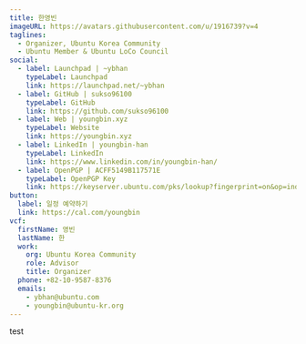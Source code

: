 ```yaml
---
title: 한영빈
imageURL: https://avatars.githubusercontent.com/u/1916739?v=4
taglines:
  - Organizer, Ubuntu Korea Community
  - Ubuntu Member & Ubuntu LoCo Council
social:
  - label: Launchpad | ~ybhan
    typeLabel: Launchpad
    link: https://launchpad.net/~ybhan
  - label: GitHub | sukso96100
    typeLabel: GitHub
    link: https://github.com/sukso96100
  - label: Web | youngbin.xyz
    typeLabel: Website
    link: https://youngbin.xyz
  - label: LinkedIn | youngbin-han
    typeLabel: LinkedIn
    link: https://www.linkedin.com/in/youngbin-han/
  - label: OpenPGP | ACFF5149B117571E
    typeLabel: OpenPGP Key
    link: https://keyserver.ubuntu.com/pks/lookup?fingerprint=on&op=index&search=0x22BE56487B69D6CDF99D45AFACFF5149B117571E
button:
  label: 일정 예약하기
  link: https://cal.com/youngbin
vcf:
  firstName: 영빈
  lastName: 한
  work:
    org: Ubuntu Korea Community
    role: Advisor
    title: Organizer
  phone: +82-10-9587-8376
  emails:
    - ybhan@ubuntu.com
    - youngbin@ubuntu-kr.org
---
```

test